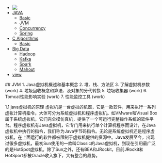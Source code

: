<link href="/JavaCook/css/common.css" rel="stylesheet">
<link href="https://cdn.bootcss.com/font-awesome/4.7.0/css/font-awesome.min.css" rel="stylesheet">
<div class="ml-menu-container">
    <ul class="nav">
        <li>
            <a href="/JavaCook"><img src="/JavaCook/assets/logo.png"  style="vertical-align: text-top;" /></a>
        </li>
        <li class="drop-down">
            <a href="#">JAVA
                <i class="fa fa-sort-desc" aria-hidden="true"></i>
            </a>
            <ul class="drop-down-content">
                <li>
                    <a href="/JavaCook/doc/basic/">Basic</a>
                </li>
                <li>
                    <a href="/JavaCook/doc/jvm/">JVM</a>
                </li>
                <li>
                    <a href="/JavaCook/doc/concurrency/">Concurrency</a>
                </li>
                <li>
                    <a href="/JavaCook/doc/spring/">Spring</a>
                </li>
            </ul>
        </li>
        <li class="drop-down">
            <a href="#">C Algorithms
                <i class="fa fa-sort-desc" aria-hidden="true"></i>
            </a>
            <ul class="drop-down-content">
                <li>
                    <a href="/JavaCook/doc/C_Plus/">Basic</a>
                </li>
            </ul>
        </li>
        <li class="drop-down">
            <a href="#">Big Data
                <i class="fa fa-sort-desc" aria-hidden="true"></i>
            </a>
            <ul class="drop-down-content">
                <li>
                    <a href="/JavaCook/doc/hadoop/">Hadoop</a>
                </li>
                <li>
                    <a href="/JavaCook/doc/kafka/">Kafka</a>
                </li>
                <li>
                    <a href="/JavaCook/doc/spark/">Spark</a>
                </li>
                <li>
                    <a href="/JavaCook/doc/mahout/">Mahout</a>
                </li>
            </ul>
        </li>
        <li>
            <a href="https://github.com/memorylorry/JavaCook">
                <i class="menu-logo fa fa-github" aria-hidden="true"></i>view</a>
        </li>
    </ul>
</div>
## JVM
1. Java虚拟机概述和基本概念
2. 堆、栈、方法区
3. 了解虚拟机参数 (work)
4. 垃圾回收概念和算法、及对象的分代转换
5. 垃圾收集器  (work)
6. Tomcat性能影响实验 (work)
7. 性能监控工具 (work)

1.1 java虚拟机的原理
虚拟机是一台虚拟的机器，它是一款软件，用来执行一系列虚拟计算机指令，大体可分为系统虚拟机和程序虚拟机。如VMware和Visual Box属于系统虚拟机，它们完全模仿真机，提供了一个可运行完整操作系统的软件平台。程序虚拟机有Java虚拟机，它专门用来执行单个计算机程序而设计，在Java虚拟机中执行的指令，我们称为Java字节码指令。无论是系统虚拟机还是程序虚拟机，在上面运行的软件都被限制于虚拟机提供的资源中。Java发展至今，出现过很多虚拟机，最初Sun使用的一款叫Classic的Java虚拟机，到现在引用最广泛的是HotSpot虚拟机，除了Sun之外，还有BEA和JRockit，目前JRockit和HotSport都被Oracle收入旗下，大有整合的趋势。

